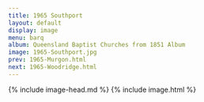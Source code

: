 ```yaml
---
title: 1965 Southport
layout: default
display: image
menu: barq
album: Queensland Baptist Churches from 1851 Album
image: 1965-Southport.jpg
prev: 1965-Murgon.html
next: 1965-Woodridge.html
---
```

{% include image-head.md %}
{% include image.html %}